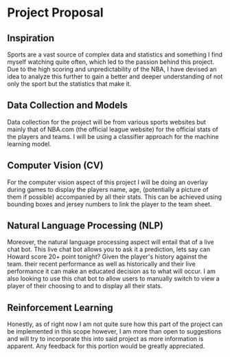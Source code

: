 # Project Proposal

## Inspiration

Sports are a vast source of complex data and statistics and something I find myself watching quite often, which led to the passion behind this project. Due to the high scoring and unpredictability of the NBA, I have devised an idea to analyze this further to gain a better and deeper understanding of not only the sport but the statistics that make it. 

## Data Collection and Models

Data collection for the project will be from various sports websites but mainly that of NBA.com (the official league website) for the official stats of the players and teams. I will be using a classifier approach for the machine learning model. 

## Computer Vision (CV)

For the computer vision aspect of this project I will be doing an overlay during games to display the players name, age, (potentially a picture of them if possible) accompanied by all their stats. This can be achieved using bounding boxes and jersey numbers to link the player to the team sheet. 

## Natural Language Processing (NLP)

Moreover, the natural language processing aspect will entail that of a live chat bot. This live chat bot allows you to ask it a prediction, lets say can Howard score 20+ point tonight? Given the player's history against the team. their recent performance as well as historically and their live performance it can make an educated decision as to what will occur. I am also looking to use this chat bot to allow users to manually switch to view a player of their choosing to and to display all their stats. 

## Reinforcement Learning

Honestly, as of right now I am not quite sure how this part of the project can be implemented in this scope however, I am more than open to suggestions and will try to incorporate this into said project as more information is apparent. Any feedback for this portion would be greatly appreciated.